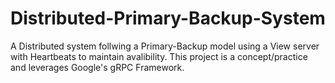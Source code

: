 # Distributed-Primary-Backup-System
 A Distributed system follwing a Primary-Backup model using a View server with Heartbeats to maintain avalibility. This project is a concept/practice and leverages Google's gRPC Framework.  
